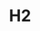 --- 
title: "H2"
publishdate: "2019-9-26T16:48:46+02:00"
src: "https://365manga.net/manga/h2"
image: "https://data.365manga.net/images/thumbnails/1693-h2.jpg"
description: "From AnimeNfo: Kunimi Hiro and his best friend Hideo were baseball wonders... Until Hiro found out his arm was permanently damaged, rendering him unable to play anymore. A frustrated Hiro goes through the trouble of specifically finding a high school with no baseball team... Only to later on find out the doctor who examined him was a quack and his arm is perfectly fine. Hiro is quick to reinstate his…"
---